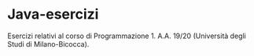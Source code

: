 # Java-esercizi
Esercizi relativi al corso di Programmazione 1. A.A. 19/20 (Università degli Studi di Milano-Bicocca).
